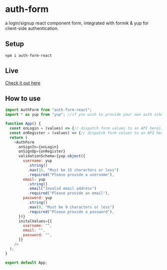 # auth-form
a login/signup react component form, integrated with formik & yup for client-side authentication.

## Setup
```
npm i auth-form-react
```

## Live
[Check it out here](https://auth-form.emad-abdelmaksoud.com)

## How to use
```javascript
import AuthForm from "auth-form-react";
import * as yup from "yup"; //if you wish to provide your own auth schema

function App() {
  const onLogin = (values) => {// dispatch form values to an API here};
  const onRegister = (values) => {// dispatch form values to an API here};
  return (
    <AuthForm
      onSignIn={onLogin}
      onSignUp={onRegister}
      validationSchema={yup.object({
        username: yup
          .string()
          .max(15, "Must be 15 characters or less")
          .required("Please provide a username"),
        email: yup
          .string()
          .email("Invalid email address")
          .required("Please provide an email"),
        password: yup
          .string()
          .max(9, "Must be 9 characters or less")
          .required("Please provide a password"),
      })}
      initalValues={{
        username: "",
        email: "",
        password: "",
      }}
    />
  );
}

export default App;
```

